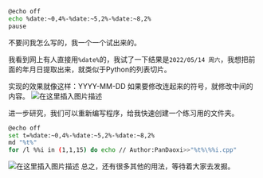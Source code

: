 ```bash
@echo off
echo %date:~0,4%-%date:~5,2%-%date:~8,2%
pause
```
不要问我怎么写的，我一个一个试出来的。

我看到网上有人直接用`%date%`的，我试了一下结果是`2022/05/14 周六`，我想把前面的年月日提取出来，就类似于Python的列表切片。

实现的效果就像这样：YYYY-MM-DD
如果要修改连起来的符号，就修改中间的内容。
![在这里插入图片描述](https://pic.2ge.org/cdn/?url=https://img-blog.csdnimg.cn/9a171b05ce6a47e79e040277168611d1.png)

进一步研究，我们可以重新编写程序，给我快速创建一个练习用的文件夹。

```bash
@echo off
set t=%date:~0,4%-%date:~5,2%-%date:~8,2%
md "%t%"
for /l %%i in (1,1,15) do echo // Author:PanDaoxi>>"%t%\%%i.cpp"
```
![在这里插入图片描述](https://pic.2ge.org/cdn/?url=https://img-blog.csdnimg.cn/img_convert/ff982cd95e713f20c867e75ec43f01ad.gif#pic_center)
总之，还有很多其他的用法，等待着大家去发掘。
